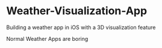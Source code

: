 # Weather-Visualization-App

Building a weather app in iOS with a 3D visualization feature 

Normal Weather Apps are boring 
